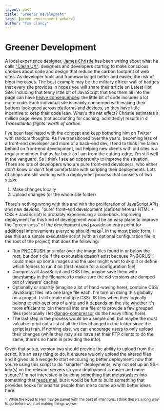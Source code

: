 ```yaml
---
layout: post
title: "Greener Development"
tags: [green environment webdev]
author: "Tom Clancy"
---
```


# Greener Development

A local experience designer, [James Christie](https://twitter.com/JC_UX) has been writing about what he calls ["Clean UX"](http://jcux.co.uk/cleanux/cleanux.html): designers and developers starting to make conscious choices about code and design that reduce the carbon footprint of web sites. As developer tools and frameworks get better and easier, the risk of bloat increases. The best example may be the military officer wall of badges that every site provides in hopes you will share their article on Latest Hot Site. Including that teeny little bit of JavaScript that ties them all into the page can have [heavy consequences](http://jcux.co.uk/cleanux/buttons.html): the little bit of code includes a lot more code. Each individual site is mainly concerned with making their buttons look good across platforms and devices, so they have little incentive to keep their code lean. What's the net effect? Christie estimates a million page views (not accounting for caching, admittedly) results in *4 Transatlantic flights' worth of carbon.*

I've been fascinated with the concept and keep bothering him on Twitter with random thoughts. As I've transitioned over the years, becoming less of a front-end developer and more of a back-end dev, I tend to think I've fallen behind on front-end development, but helping new clients with old sites is a regular reminder that as far back as I am from the cutting-edge, I'm still well in the vanguard. So I think I see an opportunity to improve the situation. There are lots of developers who are pure front-end developers, who either don't know or don't feel comfortable with scripting their deployments. Lots of shops are still working with a deployment process that consists of two steps:

1. Make changes locally
2. Upload changes (or the whole site folder)

There's nothing wrong with this and with the proliferation of JavaScript APIs and new devices, "pure" front-end development (defined here as HTML + CSS + JavaScript) is probably experiencing a comeback. Improving deployment for this kind of development would be an easy place to improve the "green-ness" of the development and provide an entry point for additional improvements everyone should make<sup><a href="#foot1">1</a></sup>. In the most basic form, I see this as a simple executable script (with an optional configuration file in the root of the project) that does the following:

* Run [PNGCRUSH](http://en.wikipedia.org/wiki/Pngcrush) or similar over the image files found in or below the root, but don't die if the executable doesn't exist because PNGCRUSH could mess up some images and the user might want to skip it or define which folders to run it on (first reason for a configuration file)
* Compress all JavaScript and CSS files, maybe save them with timestamps in the filenames to make sure the old versions are dumped out of viewers' caches
* Optionally or smartly (imagine a lot of hand-waving here), combine CSS/ JavaScript files into one large file each. I'm torn on doing this globally on a project. I still create multiple CSS/ JS files when they logically belong to sub-sections of a site and it depends on the site whether it's more efficient to join them all into one file or to provide a few grouped files (personally I let [django-compressor](http://django-compressor.readthedocs.org/en/latest/) do the heavy lifting here).
* The last step in the process would be a simple one, but maybe the most valuable: print out a list of all the files changed in the folder since the script last ran. If nothing else, we can encourage users to only upload their changes (while they may also have set their FTP clients to do the same, there's no harm in providing the info).

Given that setup, version two should provide the ability to upload from the script. It's an easy thing to do, it ensures we only upload the altered files and it gives us a wedge to start encouraging better deployment: now that you're using this script to do "smarter" deployments, why not set up an SSH key(s) on the relevant servers so your deployment is easier and more secure? I'm not interested in building something that metastasizes into something that [reads mail](http://en.wikipedia.org/wiki/Jamie_Zawinski#Zawinski.27s_law_of_software_envelopment), but it would be fun to build something that provides hooks for smarter people than me to come up with better ideas here.

<small id="foot1">1. While the Road to Hell may be paved with the best of intentions, I think there's a long way to go before we start making things worse.</small>
